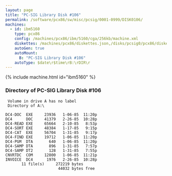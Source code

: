 ```yaml
---
layout: page
title: "PC-SIG Library Disk #106"
permalink: /software/pcx86/sw/misc/pcsig/0001-0999/DISK0106/
machines:
  - id: ibm5160
    type: pcx86
    config: /machines/pcx86/ibm/5160/cga/256kb/machine.xml
    diskettes: /machines/pcx86/diskettes.json,/disks/pcsig0/pcx86/diskettes.json
    autoGen: true
    autoMount:
      B: "PC-SIG Library Disk #106"
    autoType: $date\r$time\rB:\rDIR\r
---
```


{% include machine.html id="ibm5160" %}

### Directory of PC-SIG Library Disk #106

     Volume in drive A has no label
     Directory of A:\

    DC4-DOC  EXE     23936   1-06-85  11:20p
    DC4      DOC     41379   2-26-85  10:28p
    DC4-READ EXE     65664   2-10-85   8:53p
    DC4-SORT EXE     48384   1-17-85   9:15p
    DC4-CAT  EXE     56704   1-31-85   9:17p
    DC4-FIND EXE     19712   1-06-85  11:20p
    DC4-PGM  DTA       640   1-06-85  11:20p
    DC4-SAMP DTA       896   1-31-85   7:57p
    DC4-SAMP DT2       128   1-31-85   7:55p
    CNVRTDC  COM     12800   1-06-85  11:21p
    INVOICE  DC4      1976   2-26-85  10:28p
           11 file(s)     272219 bytes
                           44032 bytes free
